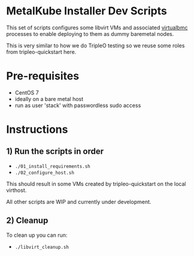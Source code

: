 MetalKube Installer Dev Scripts
===============================

This set of scripts configures some libvirt VMs and associated
[virtualbmc](https://docs.openstack.org/tripleo-docs/latest/install/environments/virtualbmc.html) processes to enable deploying to them as dummy baremetal nodes.

This is very similar to how we do TripleO testing so we reuse some roles
from tripleo-quickstart here.

# Pre-requisites

- CentOS 7
- ideally on a bare metal host
- run as user 'stack' with passwordless sudo access

# Instructions

## 1) Run the scripts in order

- `./01_install_requirements.sh`
- `./02_configure_host.sh`

This should result in some VMs created by tripleo-quickstart on the
local virthost.

All other scripts are WIP and currently under development.

## 2) Cleanup

To clean up you can run:

- `./libvirt_cleanup.sh`
